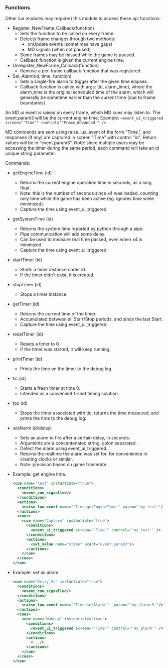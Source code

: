 
###  Functions

 

Other lua modules may require() this module to access these api functions:

* Register_NewFrame_Callback(function)
  - Sets the function to be called on every frame.
  - Detects frame changes through two methods:
    - onUpdate events (sometimes have gaps)
    - MD signals (when not paused)
  - Some frames may be missed while the game is paused.
  - Callback function is given the current engine time.
* Unregister_NewFrame_Callback(function)
  - Remove a per-frame callback function that was registered.
* Set_Alarm(id, time, function)
  - Sets a single-fire alarm to trigger after the given time elapses.
  - Callback function is called with args: (id, alarm_time), where the alarm_time is the original scheduled time of the alarm, which will generally be sometime earlier than the current time (due to frame boundaries).

An MD ui event is raised on every frame, which MD cues may listen to. The event.param3 will be the current engine time. Example: `<event_ui_triggered screen="'Time'" control="'Frame_Advanced'" />`


MD commands are sent using raise_lua_event of the form "Time.<command>", and responses (if any) are captured in screen "Time" with control "id". Return values will be in "event.param3". Note: since multiple users may be accessing the timer during the same period, each command will take an id unique string parameter.

Commands:
- getEngineTime (id)
  - Returns the current engine operation time in seconds, as a long float.
  - Note: this is the number of seconds since x4 was loaded, counting only time while the game has been active (eg. ignores time while minimized).
  - Capture the time using event_ui_triggered.
- getSystemTime (id)
  - Returns the system time reported by python through a pipe.
  - Pipe communication will add some delay.
  - Can be used to measure real time passed, even when x4 is minimized.
  - Capture the time using event_ui_triggered.
- startTimer (id)
  - Starts a timer instance under id.
  - If the timer didn't exist, it is created.
- stopTimer (id)
  - Stops a timer instance.
- getTimer (id)
  - Returns the current time of the timer.
  - Accumulated between all Start/Stop periods, and since the last Start.
  - Capture the time using event_ui_triggered.
- resetTimer (id)
  - Resets a timer to 0.
  - If the timer was started, it will keep running.
- printTimer (id)
  - Prints the time on the timer to the debug log.
- tic (id)
  - Starts a fresh timer at time 0.
  - Intended as a convenient 1-shot timing solution.
- toc (id)
  - Stops the timer associated with tic, returns the time measured, and prints the time to the debug log.
- setAlarm (id:delay)
  - Sets an alarm to fire after a certain delay, in seconds.
  - Arguments are a concantenated string, colon separated.
  - Detect the alarm using event_ui_triggered.
  - Returns the realtime the alarm was set for, for convenience in creating clocks or similar.
  - Note: precision based on game framerate.


- Example: get engine time.
  ```xml
  <cue name="Test" instantiate="true">
    <conditions>
      <event_cue_signalled/>
    </conditions>
    <actions>
      <raise_lua_event name="'Time.getEngineTime'" param="'my_test'"/>
    </actions>
    <cues>
      <cue name="Capture" instantiate="true">
        <conditions>
          <event_ui_triggered screen="'Time'" control="'my_test'" />
        </conditions>
        <actions>
          <set_value name="$time" exact="event.param3"/>
        </actions>
      </cue>
    </cues>
  </cue>  
  ```
  
- Example: set an alarm.
  ```xml
  <cue name="Delay_5s" instantiate="true">
    <conditions>
      <event_cue_signalled/>
    </conditions>
    <actions>
      <raise_lua_event name="'Time.setAlarm'"  param="'my_alarm:5'"/>
    </actions>
    <cues>
      <cue name="Wakeup" instantiate="true">
        <conditions>
          <event_ui_triggered screen="'Time'" control="'my_alarm'" />
        </conditions>
        <actions>
          <.../>
        </actions>
      </cue>
    </cues>
  </cue>  
  ```